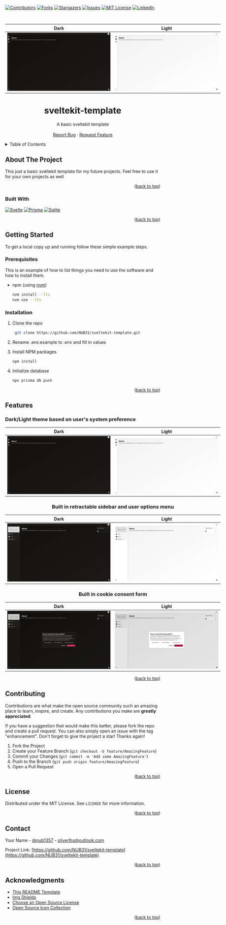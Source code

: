 <a name="readme-top"></a>

[![Contributors][contributors-shield]][contributors-url]
[![Forks][forks-shield]][forks-url]
[![Stargazers][stars-shield]][stars-url]
[![Issues][issues-shield]][issues-url]
[![MIT License][license-shield]][license-url]
[![LinkedIn][linkedin-shield]][linkedin-url]

<!-- PROJECT LOGO -->
<br />

<div align="center">
<div style="width: 700px">

|                          Dark                           |                          Light                           |
| :-----------------------------------------------------: | :------------------------------------------------------: |
| ![Product Name Screen Shot][dark-contracted-screenshot] | ![Product Name Screen Shot][light-contracted-screenshot] |

</div>
<h1 align="center">sveltekit-template</h1>

  <p align="center">
    A basic sveltekit template
    <br />
    <br />
    <a href="https://github.com/NUB31/sveltekit-template/issues">Report Bug</a>
    ·
    <a href="https://github.com/NUB31/sveltekit-template/issues">Request Feature</a>
  </p>
</div>

<!-- TABLE OF CONTENTS -->
<details>
  <summary>Table of Contents</summary>
  <ol>
    <li>
      <a href="#about-the-project">About The Project</a>
      <ul>
        <li><a href="#built-with">Built With</a></li>
      </ul>
    </li>
    <li>
      <a href="#getting-started">Getting Started</a>
      <ul>
        <li><a href="#prerequisites">Prerequisites</a></li>
        <li><a href="#installation">Installation</a></li>
      </ul>
    </li>
    <li><a href="#features">Features</a></li>
    <li><a href="#contributing">Contributing</a></li>
    <li><a href="#license">License</a></li>
    <li><a href="#contact">Contact</a></li>
    <li><a href="#acknowledgments">Acknowledgments</a></li>
  </ol>
</details>

<!-- ABOUT THE PROJECT -->

## About The Project

This just a basic sveltekit template for my future projects. Feel free to use it for your own projects as well

<p align="right">(<a href="#readme-top">back to top</a>)</p>

### Built With

[![Svelte][svelte-shield]][svelte-url]
[![Prisma][prisma-shield]][prisma-url]
[![Sqlite][sqlite-shield]][sqlite-url]

<p align="right">(<a href="#readme-top">back to top</a>)</p>

<!-- GETTING STARTED -->

## Getting Started

To get a local copy up and running follow these simple example steps.

### Prerequisites

This is an example of how to list things you need to use the software and how to install them.

-   npm (using <a href="https://github.com/nvm-sh/nvm">nvm</a>)
    ```bash
    nvm install --lts
    nvm use --lts
    ```

### Installation

1. Clone the repo

    ```bash
     git clone https://github.com/NUB31/sveltekit-template.git
    ```

2. Rename .env.example to .env and fill in values

3. Install NPM packages

    ```bash
    npm install
    ```

4. Initialize database

    ```bash
    npx prisma db push
    ```

<p align="right">(<a href="#readme-top">back to top</a>)</p>

<!-- USAGE EXAMPLES -->

## Features

### Dark/Light theme based on user's system preference

<div align="center">
<div style="width: 700px">

|                          Dark                           |                          Light                           |
| :-----------------------------------------------------: | :------------------------------------------------------: |
| ![Product Name Screen Shot][dark-contracted-screenshot] | ![Product Name Screen Shot][light-contracted-screenshot] |

### Built in retractable sidebar and user options menu

|                         Dark                          |                         Light                          |
| :---------------------------------------------------: | :----------------------------------------------------: |
| ![Product Name Screen Shot][dark-expanded-screenshot] | ![Product Name Screen Shot][light-expanded-screenshot] |

### Built in cookie consent form

|                        Dark                         |                        Light                         |
| :-------------------------------------------------: | :--------------------------------------------------: |
| ![Product Name Screen Shot][dark-cookie-screenshot] | ![Product Name Screen Shot][light-cookie-screenshot] |

</div>
</div>
<p align="right">(<a href="#readme-top">back to top</a>)</p>

<!-- CONTRIBUTING -->

## Contributing

Contributions are what make the open source community such an amazing place to learn, inspire, and create. Any contributions you make are **greatly appreciated**.

If you have a suggestion that would make this better, please fork the repo and create a pull request. You can also simply open an issue with the tag "enhancement".
Don't forget to give the project a star! Thanks again!

1. Fork the Project
2. Create your Feature Branch (`git checkout -b feature/AmazingFeature`)
3. Commit your Changes (`git commit -m 'Add some AmazingFeature'`)
4. Push to the Branch (`git push origin feature/AmazingFeature`)
5. Open a Pull Request

<p align="right">(<a href="#readme-top">back to top</a>)</p>

<!-- LICENSE -->

## License

Distributed under the MIT License. See `LICENSE` for more information.

<p align="right">(<a href="#readme-top">back to top</a>)</p>

<!-- CONTACT -->

## Contact

Your Name - [@nub1357](https://twitter.com/nub1357) - oliverlhs@outlook.com

Project Link: [https://github.com/NUB31/sveltekit-template](https://github.com/NUB31/sveltekit-template)

<p align="right">(<a href="#readme-top">back to top</a>)</p>

<!-- ACKNOWLEDGMENTS -->

## Acknowledgments

-   [This README Template](https://github.com/othneildrew/Best-README-Template)
-   [Img Shields](https://shields.io/)
-   [Choose an Open Source License](https://choosealicense.com/)
-   [Open Source Icon Collection](https://icon-sets.iconify.design/)

<p align="right">(<a href="#readme-top">back to top</a>)</p>

[contributors-shield]: https://img.shields.io/github/contributors/NUB31/sveltekit-template.svg?style=for-the-badge
[contributors-url]: https://github.com/NUB31/sveltekit-template/graphs/contributors
[forks-shield]: https://img.shields.io/github/forks/NUB31/sveltekit-template.svg?style=for-the-badge
[forks-url]: https://github.com/NUB31/sveltekit-template/network/members
[stars-shield]: https://img.shields.io/github/stars/NUB31/sveltekit-template.svg?style=for-the-badge
[stars-url]: https://github.com/NUB31/sveltekit-template/stargazers
[issues-shield]: https://img.shields.io/github/issues/NUB31/sveltekit-template.svg?style=for-the-badge
[issues-url]: https://github.com/NUB31/sveltekit-template/issues
[license-shield]: https://img.shields.io/github/license/NUB31/sveltekit-template.svg?style=for-the-badge
[license-url]: https://github.com/NUB31/sveltekit-template/blob/main/LICENCE
[linkedin-shield]: https://img.shields.io/badge/-LinkedIn-black.svg?style=for-the-badge&logo=linkedin&colorB=555
[linkedin-url]: https://linkedin.com/in/oliver-stene-744a96200
[dark-contracted-screenshot]: /assets/dark-contracted.png
[dark-expanded-screenshot]: /assets/dark-expanded.png
[dark-cookie-screenshot]: /assets/dark-cookie.png
[light-contracted-screenshot]: /assets/light-contracted.png
[light-expanded-screenshot]: /assets/light-expanded.png
[light-cookie-screenshot]: /assets/light-cookie.png
[svelte-shield]: https://img.shields.io/badge/Svelte-4A4A55?style=for-the-badge&logo=svelte&logoColor=FF3E00
[svelte-url]: https://svelte.dev/
[prisma-shield]: https://img.shields.io/badge/Prisma-0C344B?style=for-the-badge&logo=Prisma&logoColor=FFFFFF
[prisma-url]: https://www.prisma.io/
[sqlite-shield]: https://img.shields.io/badge/Sqlite-369DDA?style=for-the-badge&logo=Sqlite&logoColor=FFFFFF
[sqlite-url]: https://www.sqlite.org/
